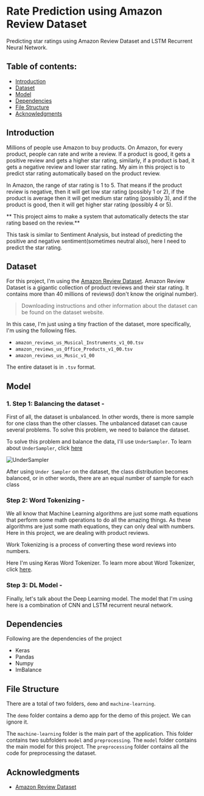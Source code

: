 # Rate Prediction using Amazon Review Dataset

Predicting star ratings using Amazon Review Dataset and LSTM Recurrent Neural Network.

## Table of contents:
- [Introduction](#introduction)
- [Dataset](#dataset)
- [Model](#model)
- [Dependencies](#dependencies)
- [File Structure](#file-structure)
- [Acknowledgments](#acknowledgments)

## Introduction

Millions of people use Amazon to buy products. On Amazon, for every product, people can rate and write a review. If a product is good, it gets a positive review and gets a higher star rating, similarly, if a product is bad, it gets a negative review and lower star rating. My aim in this project is to predict star rating automatically based on the product review.

In Amazon, the range of star rating is 1 to 5. That means if the product review is negative, then it will get low star rating (possibly 1 or 2), if the product is average then it will get medium star rating (possibly 3), and if the product is good, then it will get higher star rating (possibly 4 or 5).

** This project aims to make a system that automatically detects the star rating based on the review.**

This task is similar to Sentiment Analysis, but instead of predicting the positive and negative sentiment(sometimes neutral also), here I need to predict the star rating. 


## Dataset

For this project, I'm using the [Amazon Review Dataset](https://s3.amazonaws.com/amazon-reviews-pds/readme.html). Amazon Review Dataset is a gigantic collection of product reviews and their star rating. It contains more than 40 millions of reviews(I don't know the original number). 

> Downloading instructions and other information about the dataset can be found on the dataset website.  

In this case, I'm just using a tiny fraction of the dataset, more specifically, I'm using the following files.
- `amazon_reviews_us_Musical_Instruments_v1_00.tsv`
- `amazon_reviews_us_Office_Products_v1_00.tsv`
- `amazon_reviews_us_Music_v1_00`

The entire dataset is in `.tsv` format.

## Model

### 1. Step 1: Balancing the dataset - 
First of all, the dataset is unbalanced. In other words, there is more sample for one class than the other classes. The unbalanced dataset can cause several problems. To solve this problem, we need to balance the dataset. 

To solve this problem and balance the data, I'll use `UnderSampler`. To learn about `UnderSampler`, click [here](https://imbalanced-learn.readthedocs.io/en/stable/generated/imblearn.under_sampling.RandomUnderSampler.html)

![UnderSampler](https://user-images.githubusercontent.com/34741145/54993890-f6046180-4fe8-11e9-872a-f1a716725e05.png)

After using `Under Sampler` on the dataset, the class distribution becomes balanced, or in other words, there are an equal number of sample for each class

### Step 2: Word Tokenizing - 
We all know that Machine Learning algorithms are just some math equations that perform some math operations to do all the amazing things. As these algorithms are just some math equations, they can only deal with numbers. Here in this project, we are dealing with product reviews. 

Work Tokenizing is a process of converting these word reviews into numbers.

Here I'm using Keras Word Tokenizer. To learn more about Word Tokenizer, click [here](#https://keras.io/preprocessing/text/).

### Step 3: DL Model - 
Finally, let's talk about the Deep Learning model. The model that I'm using here is a combination of CNN and LSTM recurrent neural network.

## Dependencies
Following are the dependencies of the project
- Keras
- Pandas
- Numpy
- ImBalance

## File Structure
There are a total of two folders, `demo` and `machine-learning`. 

The `demo` folder contains a demo app for the demo of this project. We can ignore it.

The `machine-learning` folder is the main part of the application. This folder contains two subfolders `model` and `preprocessing`.
The `model` folder contains the main model for this project. The `preprocessing` folder contains all the code for preprocessing the dataset.

## Acknowledgments
- [Amazon Review Dataset](https://s3.amazonaws.com/amazon-reviews-pds/readme.html)
